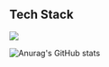 Tech Stack
----
 <a href="클릭시 이동할 링크" target="_blank"><img src="https://img.shields.io/badge/cplusplus-#00599C?style=flat-square&logo=asdasd&logoColor=white"/></a>

![Anurag's GitHub stats](https://github-readme-stats.vercel.app/api?username=heahgo&show_icons=true&theme=radical)
